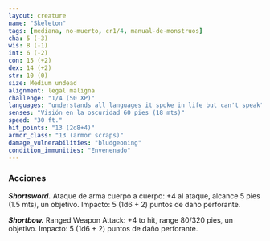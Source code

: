 ```yaml
---
layout: creature
name: "Skeleton"
tags: [mediana, no-muerto, cr1/4, manual-de-monstruos]
cha: 5 (-3)
wis: 8 (-1)
int: 6 (-2)
con: 15 (+2)
dex: 14 (+2)
str: 10 (0)
size: Medium undead
alignment: legal maligna
challenge: "1/4 (50 XP)"
languages: "understands all languages it spoke in life but can't speak"
senses: "Visión en la oscuridad 60 pies (18 mts)"
speed: "30 ft."
hit_points: "13 (2d8+4)"
armor_class: "13 (armor scraps)"
damage_vulnerabilities: "bludgeoning"
condition_immunities: "Envenenado"
---
```


### Acciones

***Shortsword.*** Ataque de arma cuerpo a cuerpo: +4 al ataque, alcance 5 pies (1.5 mts), un objetivo. Impacto: 5 (1d6 + 2) puntos de daño perforante.

***Shortbow.*** Ranged Weapon Attack: +4 to hit, range 80/320 pies, un objetivo. Impacto: 5 (1d6 + 2) puntos de daño perforante.